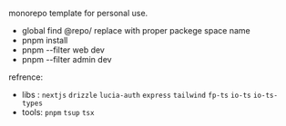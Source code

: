 monorepo template for personal use.

* global find @repo/ replace with proper packege space name
* pnpm install
* pnpm --filter web dev
* pnpm --filter admin dev

refrence:
- libs : `nextjs` `drizzle` `lucia-auth` `express` `tailwind` `fp-ts` `io-ts` `io-ts-types`
- tools: `pnpm` `tsup` `tsx`
